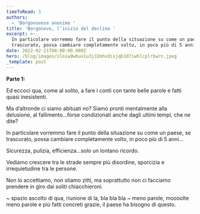 ```yaml
---
timeToRead: 3
authors:
  - 'Borgonovese anonimo '
title: 'Borgonovo, l’inizio del declino '
excerpt: >-
  In particolare vorremmo fare il punto della situazione su come un paese, se
  trascurato, possa cambiare completamente volto, in poco più di 5 anni…
date: 2022-02-21T08:00:00.000Z
hero: /blog/images/sloiw9wbux1u3j32mhxdisjqb107iwhlcplrbwrn.jpeg
_template: post
---
```


**Parte 1:**

Ed eccoci qua, come al solito, a fare i conti con tante belle parole e fatti quasi inesistenti.

Ma d’altronde ci siamo abituati no? Siamo pronti mentalmente alla delusione, al fallimento…forse condizionati anche dagli ultimi tempi, che ne dite? 

In particolare vorremmo fare il punto della situazione su come un paese, se trascurato, possa cambiare completamente volto, in poco più di 5 anni…

Sicurezza, pulizia, efficienza…solo un lontano ricordo.

Vediamo crescere tra le strade sempre più disordine, sporcizia e irrequietudine tra le persone. 

Non lo accettiamo, non stiamo zitti, ma soprattutto non ci facciamo prendere in giro dai soliti chiacchieroni. 

\~ spazio ascolto di qua, riunione di la, bla bla bla \~ meno parole, moooolte meno parole e più fatti concreti grazie, il paese ha bisogno di questo.
